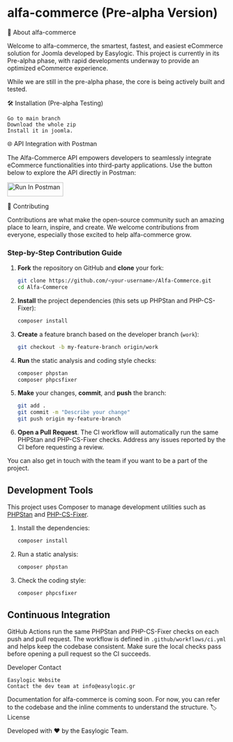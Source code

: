 # alfa-commerce (Pre-alpha Version)

🚀 About alfa-commerce

Welcome to alfa-commerce, the smartest, fastest, and easiest eCommerce solution for Joomla developed by Easylogic.
This project is currently in its Pre-alpha phase, with rapid developments underway to provide an optimized eCommerce experience.

While we are still in the pre-alpha phase, the core is being actively built and tested.

🛠️ Installation (Pre-alpha Testing)

    Go to main branch
    Download the whole zip
    Install it in joomla.

🌐 API Integration with Postman

The Alfa-Commerce API empowers developers to seamlessly integrate eCommerce functionalities into third-party applications. Use the button below to explore the API directly in Postman:

[<img src="https://run.pstmn.io/button.svg" alt="Run In Postman" style="width: 128px; height: 32px;">](https://null.postman.co/collection/40562641-db6c701d-6cee-4955-96b3-d357447b9bfe?source=rip_markdown)


🤝 Contributing

Contributions are what make the open-source community such an amazing place to learn, inspire, and create. We welcome contributions from everyone, especially those excited to help alfa-commerce grow.

### Step-by-Step Contribution Guide

1. **Fork** the repository on GitHub and **clone** your fork:

   ```bash
   git clone https://github.com/<your-username>/Alfa-Commerce.git
   cd Alfa-Commerce
   ```

2. **Install** the project dependencies (this sets up PHPStan and PHP-CS-Fixer):

   ```bash
   composer install
   ```

3. **Create** a feature branch based on the developer branch (`work`):

   ```bash
   git checkout -b my-feature-branch origin/work
   ```

4. **Run** the static analysis and coding style checks:

   ```bash
   composer phpstan
   composer phpcsfixer
   ```

5. **Make** your changes, **commit**, and **push** the branch:

   ```bash
   git add .
   git commit -m "Describe your change"
   git push origin my-feature-branch
   ```

6. **Open a Pull Request**. The CI workflow will automatically run the same PHPStan and PHP-CS-Fixer checks. Address any issues reported by the CI before requesting a review.

You can also get in touch with the team if you want to be a part of the project.

## Development Tools

This project uses Composer to manage development utilities such as
[PHPStan](https://phpstan.org/) and
[PHP-CS-Fixer](https://github.com/PHP-CS-Fixer/PHP-CS-Fixer).

1. Install the dependencies:

   ```bash
   composer install
   ```

2. Run a static analysis:

   ```bash
   composer phpstan
   ```

3. Check the coding style:

   ```bash
   composer phpcsfixer
   ```

## Continuous Integration

GitHub Actions run the same PHPStan and PHP-CS-Fixer checks on each push and pull request. The workflow is defined in `.github/workflows/ci.yml` and helps keep the codebase consistent. Make sure the local checks pass before opening a pull request so the CI succeeds.


Developer Contact

    Easylogic Website
    Contact the dev team at info@easylogic.gr

Documentation for alfa-commerce is coming soon. For now, you can refer to the codebase and the inline comments to understand the structure.
🏷️ License

Developed with ❤️ by the Easylogic Team.
